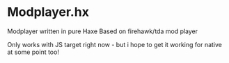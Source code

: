 # Modplayer.hx
Modplayer written in pure Haxe
Based on firehawk/tda mod player

Only works with JS target right now - but i hope to get it working for native at some point too!

